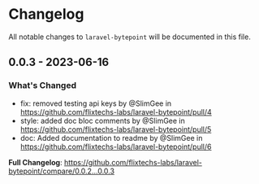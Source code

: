 # Changelog

All notable changes to `laravel-bytepoint` will be documented in this file.

## 0.0.3 - 2023-06-16

### What's Changed

- fix: removed testing api keys by @SlimGee in https://github.com/flixtechs-labs/laravel-bytepoint/pull/4
- style: added doc bloc comments by @SlimGee in https://github.com/flixtechs-labs/laravel-bytepoint/pull/5
- doc: Added documentation to readme by @SlimGee in https://github.com/flixtechs-labs/laravel-bytepoint/pull/6

**Full Changelog**: https://github.com/flixtechs-labs/laravel-bytepoint/compare/0.0.2...0.0.3
